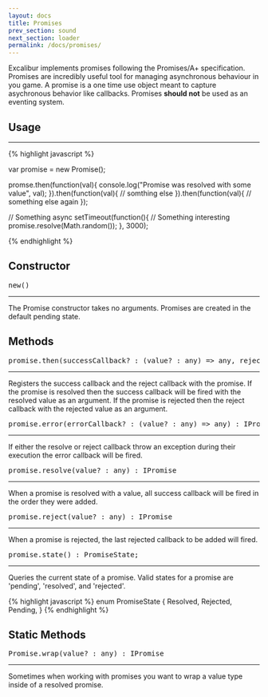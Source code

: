 ```yaml
---
layout: docs
title: Promises
prev_section: sound
next_section: loader
permalink: /docs/promises/
---
```


Excalibur implements promises following the Promises/A+ specification. Promises
are incredibly useful tool for managing asynchronous behaviour in you game. A 
promise is a one time use object meant to capture asychronous behavior like 
callbacks. Promises **should not** be used as an eventing system.

## Usage
--------
{% highlight javascript %}

var promise = new Promise();

promse.then(function(val){
	console.log("Promise was resolved with some value", val);
}).then(function(val){
	// somthing else 
}).then(function(val){
	// something else again
});

// Something async
setTimeout(function(){
	// Something interesting
	promise.resolve(Math.random());	
}, 3000);

{% endhighlight %}


## Constructor 
<pre>new<T>()</pre>
--------------

The Promise constructor takes no arguments. Promises are created in the default
pending state.

## Methods
<pre>promise.then(successCallback? : (value? : any) => any, rejectCallback? : (value? : any) => any) : IPromise</pre>
------------------

Registers the success callback and the reject callback with the promise. If 
the promise is resolved then the success callback will be fired with the 
resolved value as an argument. If the promise is rejected then the reject
callback with the rejected value as an argument.

<pre>promise.error(errorCallback? : (value? : any) => any) : IPromise</pre>
------------------

If either the resolve or reject callback throw an exception during their 
execution the error callback will be fired.

<pre>promise.resolve(value? : any) : IPromise</pre>
------------------

When a promise is resolved with a value, all success callback will be fired
in the order they were added.

<pre>promise.reject(value? : any) : IPromise</pre>
------------------

When a promise is rejected, the last rejected callback to be added will fired.


<pre>promise.state() : PromiseState;</pre>
------------------

Queries the current state of a promise. Valid states for a promise are 'pending',
'resolved', and 'rejected'.

{% highlight javascript %}
enum PromiseState {
   Resolved,
   Rejected,
   Pending,
}
{% endhighlight %}

## Static Methods

<pre>Promise.wrap(value? : any) : IPromise</pre>
------------------

Sometimes when working with promises you want to wrap a value type inside of a
resolved promise. 
